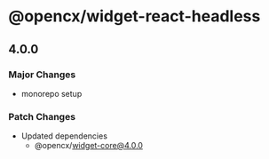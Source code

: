 # @opencx/widget-react-headless

## 4.0.0

### Major Changes

- monorepo setup

### Patch Changes

- Updated dependencies
  - @opencx/widget-core@4.0.0
